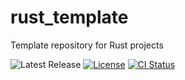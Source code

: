 # rust_template

Template repository for Rust projects

![Latest Release][version-badge]
[![License][license-badge]](LICENSE)
[![CI Status][ci-badge]][ci-url]

[version-badge]: https://img.shields.io/github/v/release/austinlake04/rust_template
[license-badge]: https://img.shields.io/github/license/austinlake04/rust_template
[ci-badge]: https://github.com/austinlake04/rust_template/actions/workflows/ci.yml/badge.svg
[ci-url]: https://github.com/austinlake04/rust_template/actions